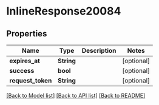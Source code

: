 # InlineResponse20084

## Properties

Name | Type | Description | Notes
------------ | ------------- | ------------- | -------------
**expires_at** | **String** |  | [optional] 
**success** | **bool** |  | [optional] 
**request_token** | **String** |  | [optional] 

[[Back to Model list]](../README.md#documentation-for-models) [[Back to API list]](../README.md#documentation-for-api-endpoints) [[Back to README]](../README.md)


